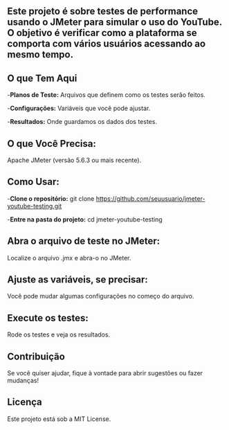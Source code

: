 ## Este projeto é sobre testes de performance usando o JMeter para simular o uso do YouTube. O objetivo é verificar como a plataforma se comporta com vários usuários acessando ao mesmo tempo.

## O que Tem Aqui
-**Planos de Teste:** Arquivos que definem como os testes serão feitos.

-**Configurações:** Variáveis que você pode ajustar.

-**Resultados:** Onde guardamos os dados dos testes.

## O que Você Precisa:
Apache JMeter (versão 5.6.3 ou mais recente).

## Como Usar:
-**Clone o repositório:** git clone https://github.com/seuusuario/jmeter-youtube-testing.git 

-**Entre na pasta do projeto:** cd jmeter-youtube-testing

## Abra o arquivo de teste no JMeter:
Localize o arquivo .jmx e abra-o no JMeter.

## Ajuste as variáveis, se precisar:
Você pode mudar algumas configurações no começo do arquivo.

## Execute os testes:
Rode os testes e veja os resultados.

## Contribuição
Se você quiser ajudar, fique à vontade para abrir sugestões ou fazer mudanças!

## Licença
Este projeto está sob a MIT License.
